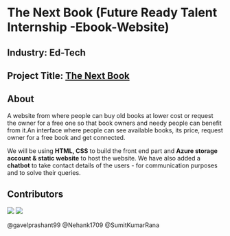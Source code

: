 # The Next Book (Future Ready Talent Internship -Ebook-Website)

## Industry: Ed-Tech
## Project Title: [The Next Book](https://storagefrt.z30.web.core.windows.net/#)

## About

A website from where people can buy old books at lower cost or request the owner for a free one so that book owners and needy people can benefit from it.An interface where people can see available books, its price, request owner for a free book and get connected.

We will be using **HTML, CSS** to build the front end part and **Azure storage account & static website** to host the website. We have also added a **chatbot** to take contact details of the users - for communication purposes and to solve their queries.


## Contributors

[![](https://github.com/gavelprashant99.png?size=50)](https://github.com/gavelprashant99)
[![](https://github.com/Nehank1709.png?size=50)](https://github.com/Nehank1709)

@gavelprashant99
@Nehank1709
@SumitKumarRana

